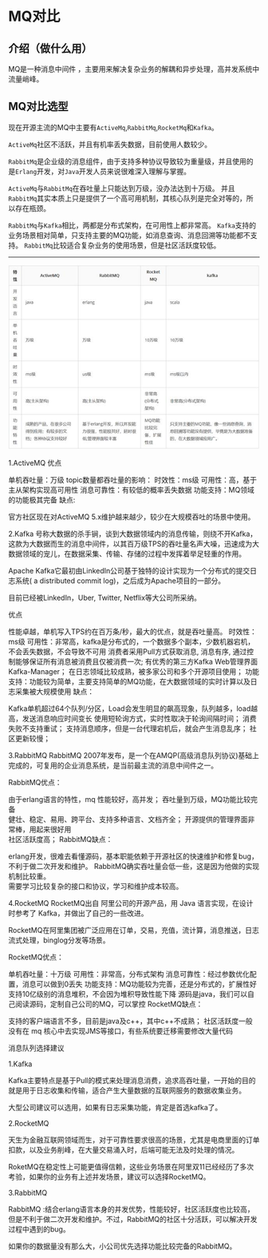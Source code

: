 # MQ对比
## 介绍（做什么用）
MQ是一种消息中间件 ，主要用来解决复杂业务的解耦和异步处理，高并发系统中流量峭峰。

## MQ对比选型
现在开源主流的MQ中主要有`ActiveMq`,`RabbitMq`,`RocketMq`和`Kafka`。  

`ActiveMq`社区不活跃，并且有机率丢失数据，目前使用人数较少。  

`RabbitMq`是企业级的消息组件，由于支持多种协议导致较为重量级，并且使用的是`Erlang`开发，对`Java`开发人员来说很难深入理解与掌握。

`ActiveMq`与`RabbitMq`在吞吐量上只能达到万级，没办法达到十万级。
并且`RabbitMq`其实本质上只是提供了一个高可用机制，其核心队列是完全对等的，所以存在瓶颈。

`RabbitMq`与`Kafka`相比，两都是分布式架构，在可用性上都非常高。
`Kafka`支持的业务场景相对简单，只支持主要的MQ功能，如消息查询、消息回溯等功能都不支持。
`RabbitMq`比较适合复杂业务的使用场景，但是社区活跃度较低。

---

![](./img/20190731223538.jpg)

1.ActiveMQ
优点

 单机吞吐量：万级
 topic数量都吞吐量的影响：
 时效性：ms级
 可用性：高，基于主从架构实现高可用性
 消息可靠性：有较低的概率丢失数据
 功能支持：MQ领域的功能极其完备
缺点:



官方社区现在对ActiveMQ 5.x维护越来越少，较少在大规模吞吐的场景中使用。



2.Kafka
号称大数据的杀手锏，谈到大数据领域内的消息传输，则绕不开Kafka，这款为大数据而生的消息中间件，以其百万级TPS的吞吐量名声大噪，迅速成为大数据领域的宠儿，在数据采集、传输、存储的过程中发挥着举足轻重的作用。

Apache Kafka它最初由LinkedIn公司基于独特的设计实现为一个分布式的提交日志系统( a distributed commit log)，之后成为Apache项目的一部分。

目前已经被LinkedIn，Uber, Twitter, Netflix等大公司所采纳。



优点

 性能卓越，单机写入TPS约在百万条/秒，最大的优点，就是吞吐量高。
 时效性：ms级
 可用性：非常高，kafka是分布式的，一个数据多个副本，少数机器宕机，不会丢失数据，不会导致不可用
 消费者采用Pull方式获取消息, 消息有序, 通过控制能够保证所有消息被消费且仅被消费一次;
 有优秀的第三方Kafka Web管理界面Kafka-Manager；
 在日志领域比较成熟，被多家公司和多个开源项目使用；
 功能支持：功能较为简单，主要支持简单的MQ功能，在大数据领域的实时计算以及日志采集被大规模使用
缺点：

 Kafka单机超过64个队列/分区，Load会发生明显的飙高现象，队列越多，load越高，发送消息响应时间变长
 使用短轮询方式，实时性取决于轮询间隔时间；
 消费失败不支持重试；
 支持消息顺序，但是一台代理宕机后，就会产生消息乱序；
 社区更新较慢；

3.RabbitMQ
RabbitMQ 2007年发布，是一个在AMQP(高级消息队列协议)基础上完成的，可复用的企业消息系统，是当前最主流的消息中间件之一。



RabbitMQ优点：

 由于erlang语言的特性，mq 性能较好，高并发；
 吞吐量到万级，MQ功能比较完备  
 健壮、稳定、易用、跨平台、支持多种语言、文档齐全；
 开源提供的管理界面非常棒，用起来很好用  
 社区活跃度高；
RabbitMQ缺点：

 erlang开发，很难去看懂源码，基本职能依赖于开源社区的快速维护和修复bug，不利于做二次开发和维护。
 RabbitMQ确实吞吐量会低一些，这是因为他做的实现机制比较重。  
 需要学习比较复杂的接口和协议，学习和维护成本较高。

4.RocketMQ
RocketMQ出自 阿里公司的开源产品，用 Java 语言实现，在设计时参考了 Kafka，并做出了自己的一些改进。

RocketMQ在阿里集团被广泛应用在订单，交易，充值，流计算，消息推送，日志流式处理，binglog分发等场景。



RocketMQ优点：

 单机吞吐量：十万级
 可用性：非常高，分布式架构
 消息可靠性：经过参数优化配置，消息可以做到0丢失
 功能支持：MQ功能较为完善，还是分布式的，扩展性好
 支持10亿级别的消息堆积，不会因为堆积导致性能下降
 源码是java，我们可以自己阅读源码，定制自己公司的MQ，可以掌控
RocketMQ缺点：

 支持的客户端语言不多，目前是java及c++，其中c++不成熟；
 社区活跃度一般
 没有在 mq 核心中去实现JMS等接口，有些系统要迁移需要修改大量代码


消息队列选择建议

1.Kafka

Kafka主要特点是基于Pull的模式来处理消息消费，追求高吞吐量，一开始的目的就是用于日志收集和传输，适合产生大量数据的互联网服务的数据收集业务。

大型公司建议可以选用，如果有日志采集功能，肯定是首选kafka了。



2.RocketMQ

天生为金融互联网领域而生，对于可靠性要求很高的场景，尤其是电商里面的订单扣款，以及业务削峰，在大量交易涌入时，后端可能无法及时处理的情况。

RoketMQ在稳定性上可能更值得信赖，这些业务场景在阿里双11已经经历了多次考验，如果你的业务有上述并发场景，建议可以选择RocketMQ。



3.RabbitMQ

RabbitMQ :结合erlang语言本身的并发优势，性能较好，社区活跃度也比较高，但是不利于做二次开发和维护。不过，RabbitMQ的社区十分活跃，可以解决开发过程中遇到的bug。

如果你的数据量没有那么大，小公司优先选择功能比较完备的RabbitMQ。

